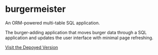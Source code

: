 # burgermeister
An ORM-powered multi-table SQL application.

The burger-adding application that moves burger data through a SQL application and updates the user interface with minimal page refreshing. 

[Visit the Depoyed Version](https://rocky-journey-58752.herokuapp.com/)
